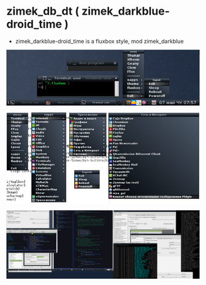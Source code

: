 # zimek_db_dt ( zimek_darkblue-droid_time )
* zimek_darkblue-droid_time is a fluxbox style, mod zimek_darkblue

![](https://raw.githubusercontent.com/slacknk/themes/master/fluxbox/zimek_db_dt/files/screen-150507-075804.png)

![](https://raw.githubusercontent.com/slacknk/themes/master/fluxbox/zimek_db_dt/files/screen-150719-025057.jpg)

![](https://raw.githubusercontent.com/slacknk/themes/master/fluxbox/zimek_db_dt/files/screen-150506-232252.png)

